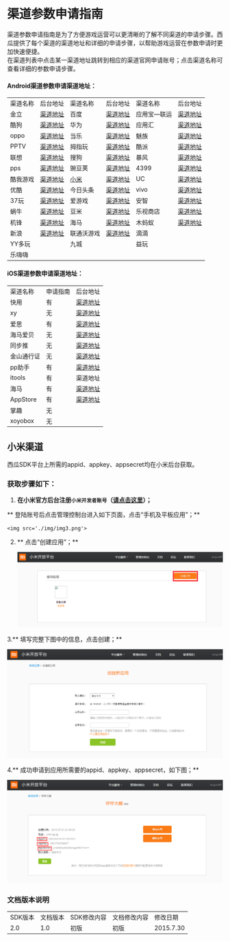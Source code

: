 # 渠道参数申请指南

渠道参数申请指南是为了方便游戏运营可以更清晰的了解不同渠道的申请步骤。西瓜提供了每个渠道的渠道地址和详细的申请步骤，以帮助游戏运营在参数申请时更加快速便捷。  
在渠道列表中点击某一渠道地址跳转到相应的渠道官网申请账号；点击渠道名称可查看详细的参数申请步骤。



#### Android渠道参数申请渠道地址：

<table>
 <tr>
	<td>渠道名称</td>
	<td>后台地址</td>
	<td>渠道名称</td>
	<td>后台地址</td>
	<td>渠道名称</td>
	<td>后台地址</td>
 </tr>
 <tr>
	<td>金立</td>
	<td><a href="http://dev.game.gionee.com/" target="_parent">渠道地址</a></td>
	<td>百度</td>
	<td><a href="http://app.baidu.com" target="_parent">渠道地址</a></td>
	<td>应用宝—联运</td>
	<td><a href="http://open.qq.com/" target="_parent" title="http://open.qq.com/">渠道地址</a></td>
 </tr>
 <tr>
	<td>酷狗</td>
	<td><a href="http://youxi.kugou.com/" target="_parent">渠道地址</a></td>
	<td>华为</td>
	<td><a href="http://developer.huawei.com/" target="_parent">渠道地址</a></td>
	<td>应用汇</td>
	<td><a href="http://dev.appchina.com/" target="_parent" title="http://dev.appchina.com/">渠道地址</a></td>
 </tr>
 <tr>
	<td>oppo</td>
	<td><a href="http://open.oppomobile.com/" target="_parent">渠道地址</a></td>
	<td>当乐</td>
	<td><a href="http://open.d.cn/download.html" target="_parent">渠道地址</a></td>
	<td>魅族</td>
	<td><a href="https://member.meizu.com/" target="_parent" title="https://member.meizu.com/">渠道地址</a></td>
 </tr>
 <tr>
	<td>PPTV</td>
	<td><a href="http://g.pptv.com/  " target="_parent" title="http://g.pptv.com/  ">渠道地址</a></td>
	<td>拇指玩</td>
	<td><a href="http://open.muzhiwan.com/" target="_parent">渠道地址</a></td>
	<td>酷派</td>
	<td><a href="http://appdev.coolyun.com/ylra/" target="_parent">渠道地址</a></td>
 </tr>
 <tr>
	<td>联想</td>
	<td><a href="https://passport.lenovo.com" target="_parent" title="https://passport.lenovo.com">渠道地址</a></td>
	<td>搜狗</td>
	<td><a href="http://open.wan.sogou.com/" target="_parent">渠道地址</a></td>
	<td>暴风</td>
	<td><a href="http://open.mojing.cn/" target="_parent">渠道地址</a></td>
 </tr>
 <tr>
	<td>pps</td>
	<td><a href="http://g.pps.tv/ " target="_parent" title="http://g.pps.tv/ ">渠道地址</a></td>
	<td>豌豆荚</td>
	<td><a href="http://open.wandoujia.com/home" target="_parent">渠道地址</a></td>
	<td>4399</td>
	<td><a href="http://opensj.4399api.net" target="_parent">渠道地址</a></td>
 </tr>
 <tr>
	<td>酷我游戏</td>
	<td><a href="http://game.kuwo.cn/" target="_parent" title="http://game.kuwo.cn/">渠道地址</a></td>
	<td><a href="#xiaomi">小米</a></td>
	<td><a href="https://account.xiaomi.com" target="_parent">渠道地址</a></td>
	<td>UC</td>
	<td><a href="http://game.open.uc.cn/" target="_parent">渠道地址</a></td>
 </tr>
 <tr>
	<td>优酷</td>
	<td><a href="http://open.youku.com/" target="_parent">渠道地址</a></td>
	<td>今日头条</td>
	<td><a href="http://toutiao.com/" target="_parent" title="http://toutiao.com/">渠道地址</a></td>
	<td>vivo</td>
	<td><a href="https://developer.vivo.com.cn/" target="_parent">渠道地址</a></td>
 </tr>
 <tr>
	<td>37玩</td>
	<td><a href="http://my.37.com/" target="_parent" title="http://my.37.com/">渠道地址</a></td>
	<td>爱游戏</td>
	<td><a href="http://open.play.cn/dev/" target="_parent">渠道地址</a></td>
	<td>安智</td>
	<td><a href="http://dev.anzhi.com/" target="_parent">渠道地址</a></td>
 </tr>
 <tr>
	<td>蜗牛</td>
	<td><a href="http://dev.snail.com/" target="_parent" title="http://dev.snail.com/">渠道地址</a></td>
	<td>豆米</td>
	<td><a href="http://www.doumi.cn" target="_parent" title="http://www.doumi.cn">渠道地址</a></td>
	<td>乐视商店</td>
	<td><a href="http://open.letv.com" target="_parent">渠道地址</a></td>
 </tr>
 <tr>
	<td>机锋</td>
	<td><a href="http://dev.gfan.com/" target="_parent" title="http://dev.gfan.com/">渠道地址</a></td>
	<td>海马</td>
	<td><a href="http://pay.haima.me/index.php" target="_parent">渠道地址</a></td>
	<td>木蚂蚁</td>
	<td><a href="http://dev.mumayi.com/" target="_parent" title="http://dev.mumayi.com/">渠道地址</a></td>
 </tr>
 <tr>
	<td>新浪</td>
	<td><a href="http://open.weibo.com/" target="_parent">渠道地址</a></td>
	<td>联通沃游戏</td>
	<td><a href="http://dev.wo.com.cn/" target="_parent" title="http://dev.wo.com.cn/">渠道地址</a></td>
	<td>滴滴</td>
	<td></td>
 </tr>
 <tr>
	<td>YY多玩</td>
	<td></td>
	<td>九城</td>
	<td></td>
	<td>益玩</td>
	<td></td>
 </tr>
 <tr>
	<td>乐嗨嗨</td>
	<td></td>
	<td></td>
 </tr>
</table>





#### iOS渠道参数申请渠道地址：

<table>
 <tr>
	<td>渠道名称</td>
	<td>申请指南</td>
	<td>后台地址</td>
 </tr>
 <tr>
	<td>快用</td>
	<td>有</td>
	<td><a href="http://shoulu.7659.com" target="_parent">渠道地址</a></td>
 </tr>
 <tr>
	<td>xy</td>
	<td>无</td>
	<td><a href="http://dev.xyzs.com" target="_parent">渠道地址</a></td>
 </tr>
 <tr>
	<td>爱思</td>
	<td>有</td>
	<td><a href="http://dev.i4.cn" target="_parent">渠道地址</a></td>
 </tr>
 <tr>
	<td>海马爱贝</td>
	<td>无</td>
	<td><a href="http://www.iapppay.com" target="_parent">渠道地址</a></td>
 </tr>
 <tr>
	<td>同步推</td>
	<td>无</td>
	<td><a href="http://dev.tongbu.com/game/" target="_parent">渠道地址</a></td>
 </tr>
 <tr>
	<td>金山通行证</td>
	<td>无</td>
	<td><a href="http://www.xgsdk.com:18080/" target="_parent">渠道地址</a></td>
 </tr>
 <tr>
	<td>pp助手</td>
	<td>有</td>
	<td><a href="http://pay.25pp.com" target="_parent" title="http://pay.25pp.com">渠道地址</a></td>
 </tr>
 <tr>
	<td>itools</td>
	<td>有</td>
	<td>渠道地址</a></td>
 </tr>
 <tr>
	<td>海马</td>
	<td>有</td>
	<td><a href="http://pay.haima.me" target="_parent" title="http://pay.haima.me  ">渠道地址</a></td>
 </tr>
 <tr>
	<td>AppStore</td>
	<td>有</td>
	<td><a href="https://itunesconnect.apple.com" target="_parent" title="https://itunesconnect.apple.com">渠道地址</a></td>
 </tr>
 <tr>
	<td>掌趣</td>
	<td>无</td>
	<td></td>
 </tr>
 <tr>
	<td>xoyobox</td>
	<td>无</td>
	<td></td>
 </tr>
</table>

<a id="xiaomi"></a>

## 小米渠道

西瓜SDK平台上所需的appid、appkey、appsecret均在小米后台获取。

### 获取步骤如下：

1. **在小米官方后台注册`小米开发者账号`（<a href="http://dev.xiaomi.com">请点击这里</a>）；**

 ** 登陆账号后点击管理控制台进入如下页面，点击“手机及平板应用”；**

    <img src='./img/img3.png'>

2. ** 点击“创建应用”；**

    <img src='./img/img4.png'>

3.** 填写完整下图中的信息，点击创建；**

  <img src='./img/img5.png'>

4.** 成功申请到应用所需要的appid、appkey、appsecret，如下图；**

  <img src='./img/img6.png'>






### 文档版本说明
<table >
<tr>
<td >SDK版本</td><td>文档版本</td> <td>SDK修改内容</td> <td>文档修改内容</td> <td>修改日期</td>  
</tr>
<tr>
<td>2.0 </td><td>1.0</td> <td>初版</td> <td>初版</td> <td>2015.7.30</td>
</tr>
</table>

